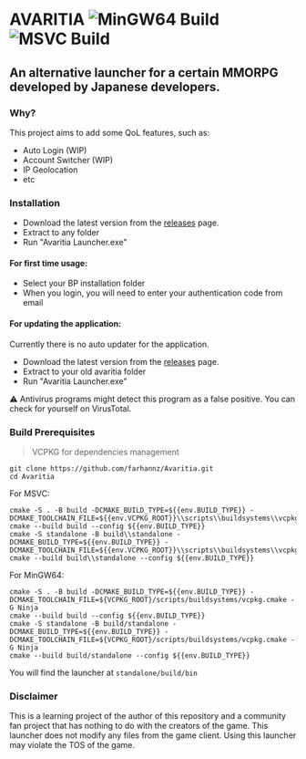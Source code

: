 ﻿# AVARITIA   ![MinGW64 Build](https://github.com/farhannz/Avaritia/actions/workflows/mingw64.yml/badge.svg) ![MSVC Build](https://github.com/farhannz/Avaritia/actions/workflows/msvc.yml/badge.svg)


## An alternative launcher for a certain MMORPG developed by Japanese developers.   

### Why?
This project aims to add some QoL features, such as:
* Auto Login (WIP)
* Account Switcher (WIP)
* IP Geolocation
* etc

### Installation
- Download the latest version from the [releases](https://github.com/farhannz/Avaritia/releases/latest) page.
- Extract to any folder
- Run "Avaritia Launcher.exe"

#### For first time usage:
- Select your BP installation folder
- When you login, you will need to enter your authentication code from email

#### For updating the application:
Currently there is no auto updater for the application.
- Download the latest version from the [releases](https://github.com/farhannz/Avaritia/releases/latest) page.
- Extract to your old avaritia folder
- Run "Avaritia Launcher.exe"

⚠️ Antivirus programs might detect this program as a false positive. You can check for yourself on VirusTotal.

### Build Prerequisites
> VCPKG for dependencies management

```
git clone https://github.com/farhannz/Avaritia.git
cd Avaritia
```
For MSVC:   
```
cmake -S . -B build -DCMAKE_BUILD_TYPE=${{env.BUILD_TYPE}} -DCMAKE_TOOLCHAIN_FILE=${{env.VCPKG_ROOT}}\\scripts\\buildsystems\\vcpkg.cmake
cmake --build build --config ${{env.BUILD_TYPE}}
cmake -S standalone -B build\\standalone -DCMAKE_BUILD_TYPE=${{env.BUILD_TYPE}} -DCMAKE_TOOLCHAIN_FILE=${{env.VCPKG_ROOT}}\\scripts\\buildsystems\\vcpkg.cmake
cmake --build build\\standalone --config ${{env.BUILD_TYPE}} 
```

For MinGW64:
```
cmake -S . -B build -DCMAKE_BUILD_TYPE=${{env.BUILD_TYPE}} -DCMAKE_TOOLCHAIN_FILE=${VCPKG_ROOT}/scripts/buildsystems/vcpkg.cmake -G Ninja
cmake --build build --config ${{env.BUILD_TYPE}}
cmake -S standalone -B build/standalone -DCMAKE_BUILD_TYPE=${{env.BUILD_TYPE}} -DCMAKE_TOOLCHAIN_FILE=${VCPKG_ROOT}/scripts/buildsystems/vcpkg.cmake -G Ninja
cmake --build build/standalone --config ${{env.BUILD_TYPE}} 
```
You will find the launcher at `standalone/build/bin`

### Disclaimer   
This is a learning project of the author of this repository and a community fan project that has nothing to do with the creators of the game. This launcher does not modify any files from the game client. Using this launcher may violate the TOS of the game.

